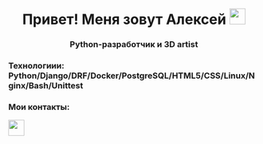 <h1 align="center">Привет! Меня зовут Алексей
<img src="https://github.com/blackcater/blackcater/raw/main/images/Hi.gif" height="32"/></h1>
<h3 align="center">Python-разработчик и 3D artist</h3>

<h3>Технологиии: Python/Django/DRF/Docker/PostgreSQL/HTML5/CSS/Linux/Nginx/Bash/Unittest</h3>

<h3>Мои контакты:</h3>
<a href="mailto:dkphobos@yandex.ru"><img height="32" width="32" src="https://unpkg.com/simple-icons@v7/icons/maildotru.svg" /></a>
